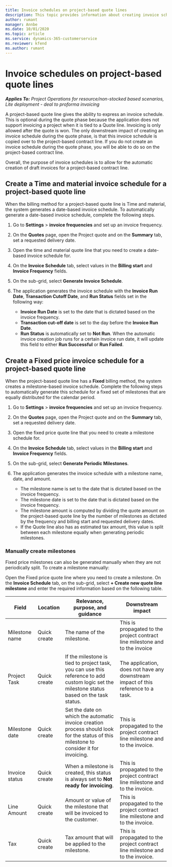 ```yaml
---
title: Invoice schedules on project-based quote lines
description: This topic provides information about creating invoice schedules and milestones for quote lines.
author: rumant
manager: Annbe
ms.date: 10/01/2020
ms.topic: article
ms.service: dynamics-365-customerservice
ms.reviewer: kfend 
ms.author: rumant
---
```


# Invoice schedules on project-based quote lines

_**Applies To:** Project Operations for resource/non-stocked based scenarios, Lite deployment - deal to proforma invoicing_

A project-based quote line gives the ability to express an invoice schedule. This is optional during the quote phase because the application does not support invoicing a project when it is tied to a Quote line. Invoicing is only allowed after the quote is won. The only downstream impact of creating an invoice schedule during the quote phase, is that this invoice schedule is copied over to the project-based contract line. If you do not create an invoice schedule during the quote phase, you will be able to do so on the project-based contract line.

Overall, the purpose of invoice schedules is to allow for the automatic creation of draft invoices for a project-based contract line. 

## Create a Time and material invoice schedule for a project-based quote line

When the billing method for a project-based quote line is Time and material, the system generates a date-based invoice schedule. To automatically generate a date-based invoice schedule, complete the following steps.

1. Go to **Settings** > **invoice frequencies** and set up an invoice frequency.
2. On the **Quotes** page, open the Project quote and on the **Summary** tab, set a requested delivery date.
3. Open the time and material quote line that you need to create a date-based invoice schedule for. 
4. On the **Invoice Schedule** tab, select values in the **Billing start** and **Invoice Frequency** fields. 
5. On the sub-grid, select **Generate Invoice Schedule**.
6. The application generates the invoice schedule with the **Invoice Run Date**, **Transaction Cutoff Date**, and **Run Status** fields set in the following way:

    - **Invoice Run Date** is set to the date that is dictated based on the invoice frequency.
    - **Transaction cut-off date** is set to the day before the **Invoice Run Date**.
    - **Run Status** is automatically set to **Not Run**. When the automatic invoice creation job runs for a certain invoice run date, it will update this field to either **Run Successful** or **Run Failed**.

## Create a Fixed price invoice schedule for a project-based quote line

When the project-based quote line has a **Fixed** billing method, the system creates a milestone-based invoice schedule. Complete the following steps to automatically generate this schedule for a fixed set of milestones that are equally distributed for the calendar period.

1. Go to **Settings** > **invoice frequencies** and set up an invoice frequency.
2. On the **Quotes** page, open the Project quote and on the **Summary** tab, set a requested delivery date.
3. Open the fixed price quote line that you need to create a milestone schedule for. 
4. On the **Invoice Schedule** tab, select values in the **Billing start** and **Invoice Frequency** fields. 
5. On the sub-grid, select **Generate Periodic Milestones**.
6. The application generates the invoice schedule with a milestone name, date, and amount.

    - The milestone name is set to the date that is dictated based on the invoice frequency.
    - The milestone date is set to the date that is dictated based on the invoice frequency.
    - The milestone amount is computed by dividing the quote amount on the project-based quote line by the number of milestones as dictated by the frequency and billing start and requested delivery dates.
    - If the Quote line also has as estimated tax amount, this value is split between each milestone equally when generating periodic milestones.

### Manually create milestones

Fixed price milestones can also be generated manually when they are not periodically split. To create a milestone manually:

Open the Fixed price quote line where you need to create a milestone. On the **Invoice Schedule** tab, on the sub-grid, select **+ Create new quote line milestone** and enter the required information based on the following table.

| **Field** | **Location** | **Relevance, purpose, and guidance** | **Downstream impact** |
| --- | --- | --- | --- |
| Milestone name | Quick create | The name of the milestone. | This is propagated to the project contract line milestone and to the invoice |
| Project Task | Quick create | If the milestone is tied to project task, you can use this reference to add custom logic set the milestone status based on the task status. | The application, does not have any downstream impact of this reference to a task. |
| Milestone date | Quick create | Set the date on which the automatic invoice creation process should look for the status of this milestone to consider it for invoicing. | This is propagated to the project contract line milestone and to the invoice. |
| Invoice status | Quick create | When a milestone is created, this status is always set to **Not ready for invoicing**. | This is propagated to the project contract line milestone and to the invoice. |
| Line Amount | Quick create | Amount or value of the milestone that will be invoiced to the customer. | This is propagated to the project contract line milestone and to the invoice. |
| Tax | Quick create | Tax amount that will be applied to the milestone. | This is propagated to the project contract line milestone and to the invoice. |
